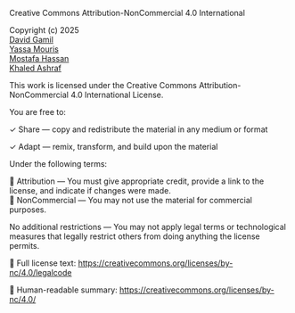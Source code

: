 Creative Commons Attribution-NonCommercial 4.0 International

Copyright (c) 2025  
[David Gamil](https://github.com/DavidG2Q)  
[Yassa Mouris](https://github.com/yassaYM7)  
[Mostafa Hassan](https://github.com/Mostafaa212)  
[Khaled Ashraf](https://github.com/Recker-13)

This work is licensed under the Creative Commons Attribution-NonCommercial 4.0 International License.

You are free to:

✓ Share — copy and redistribute the material in any medium or format  

✓ Adapt — remix, transform, and build upon the material  

Under the following terms:

🔹 Attribution — You must give appropriate credit, provide a link to the license, and indicate if changes were made.  
🔹 NonCommercial — You may not use the material for commercial purposes.

No additional restrictions — You may not apply legal terms or technological measures that legally restrict others from doing anything the license permits.

🔗 Full license text: https://creativecommons.org/licenses/by-nc/4.0/legalcode  

📖 Human-readable summary: https://creativecommons.org/licenses/by-nc/4.0/
